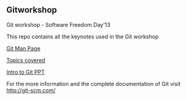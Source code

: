 Gitworkshop
-----------

Git workshop - Software Freedom Day'13

This repo contains all the keynotes used in the Git workshop

[Git Man Page](gitman.md)

[Topics covered](topics.md)

[Intro to Git PPT](git.odp)

For the more information and the complete documentation of Git visit http://git-scm.com/
